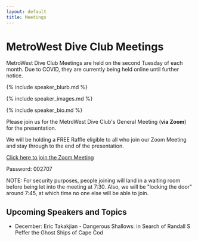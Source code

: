 ```yaml
---
layout: default
title: Meetings
---
```


# MetroWest Dive Club Meetings

MetroWest Dive Club Meetings are held on the second Tuesday of each month. Due
to COVID, they are currently being held online until further notice.

{% include speaker_blurb.md %}

{% include speaker_images.md %}

{% include speaker_bio.md %}

Please join us for the MetroWest Dive Club's General Meeting (**via Zoom**) for
the presentation.

We will be holding a FREE Raffle eligible to all who join our Zoom Meeting and
stay through to the end of the presentation.

[Click here to join the Zoom Meeting](https://zoom.us/j/98757478843)

Password: 002707

NOTE: For security purposes, people joining will land in a waiting
room before being let into the meeting at 7:30. Also, we will be
"locking the door" around 7:45, at which time no one else will be
able to join.

## Upcoming Speakers and Topics

- December: Eric Takakjian - Dangerous Shallows: in Search of Randall S Peffer
  the Ghost Ships of Cape Cod
